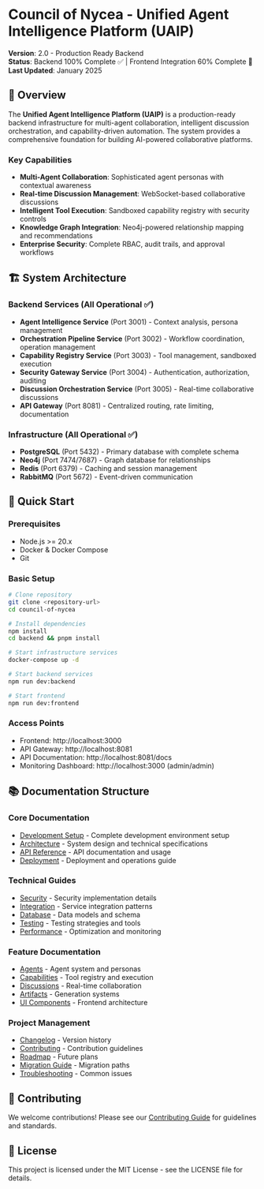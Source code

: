 # Council of Nycea - Unified Agent Intelligence Platform (UAIP)

**Version**: 2.0 - Production Ready Backend  
**Status**: Backend 100% Complete ✅ | Frontend Integration 60% Complete 🔄  
**Last Updated**: January 2025

## 🎯 Overview

The **Unified Agent Intelligence Platform (UAIP)** is a production-ready backend infrastructure for multi-agent collaboration, intelligent discussion orchestration, and capability-driven automation. The system provides a comprehensive foundation for building AI-powered collaborative platforms.

### Key Capabilities
- **Multi-Agent Collaboration**: Sophisticated agent personas with contextual awareness
- **Real-time Discussion Management**: WebSocket-based collaborative discussions
- **Intelligent Tool Execution**: Sandboxed capability registry with security controls
- **Knowledge Graph Integration**: Neo4j-powered relationship mapping and recommendations
- **Enterprise Security**: Complete RBAC, audit trails, and approval workflows

## 🏗️ System Architecture

### Backend Services (All Operational ✅)
- **Agent Intelligence Service** (Port 3001) - Context analysis, persona management
- **Orchestration Pipeline Service** (Port 3002) - Workflow coordination, operation management
- **Capability Registry Service** (Port 3003) - Tool management, sandboxed execution
- **Security Gateway Service** (Port 3004) - Authentication, authorization, auditing
- **Discussion Orchestration Service** (Port 3005) - Real-time collaborative discussions
- **API Gateway** (Port 8081) - Centralized routing, rate limiting, documentation

### Infrastructure (All Operational ✅)
- **PostgreSQL** (Port 5432) - Primary database with complete schema
- **Neo4j** (Port 7474/7687) - Graph database for relationships
- **Redis** (Port 6379) - Caching and session management
- **RabbitMQ** (Port 5672) - Event-driven communication

## 🚀 Quick Start

### Prerequisites
- Node.js >= 20.x
- Docker & Docker Compose
- Git

### Basic Setup
```bash
# Clone repository
git clone <repository-url>
cd council-of-nycea

# Install dependencies
npm install
cd backend && pnpm install

# Start infrastructure services
docker-compose up -d

# Start backend services
npm run dev:backend

# Start frontend
npm run dev:frontend
```

### Access Points
- Frontend: http://localhost:3000
- API Gateway: http://localhost:8081
- API Documentation: http://localhost:8081/docs
- Monitoring Dashboard: http://localhost:3000 (admin/admin)

## 📚 Documentation Structure

### Core Documentation
- [Development Setup](DEVELOPMENT.md) - Complete development environment setup
- [Architecture](ARCHITECTURE.md) - System design and technical specifications
- [API Reference](API_REFERENCE.md) - API documentation and usage
- [Deployment](DEPLOYMENT.md) - Deployment and operations guide

### Technical Guides
- [Security](../technical/SECURITY.md) - Security implementation details
- [Integration](../technical/INTEGRATION.md) - Service integration patterns
- [Database](../technical/DATABASE.md) - Data models and schema
- [Testing](../technical/TESTING.md) - Testing strategies and tools
- [Performance](../technical/PERFORMANCE.md) - Optimization and monitoring

### Feature Documentation
- [Agents](../features/AGENTS.md) - Agent system and personas
- [Capabilities](../features/CAPABILITIES.md) - Tool registry and execution
- [Discussions](../features/DISCUSSIONS.md) - Real-time collaboration
- [Artifacts](../features/ARTIFACTS.md) - Generation systems
- [UI Components](../features/UI_COMPONENTS.md) - Frontend architecture

### Project Management
- [Changelog](../project/CHANGELOG.md) - Version history
- [Contributing](../project/CONTRIBUTING.md) - Contribution guidelines
- [Roadmap](../project/ROADMAP.md) - Future plans
- [Migration Guide](../project/MIGRATION_GUIDE.md) - Migration paths
- [Troubleshooting](../project/TROUBLESHOOTING.md) - Common issues

## 🤝 Contributing

We welcome contributions! Please see our [Contributing Guide](../project/CONTRIBUTING.md) for guidelines and standards.

## 📄 License

This project is licensed under the MIT License - see the LICENSE file for details.
